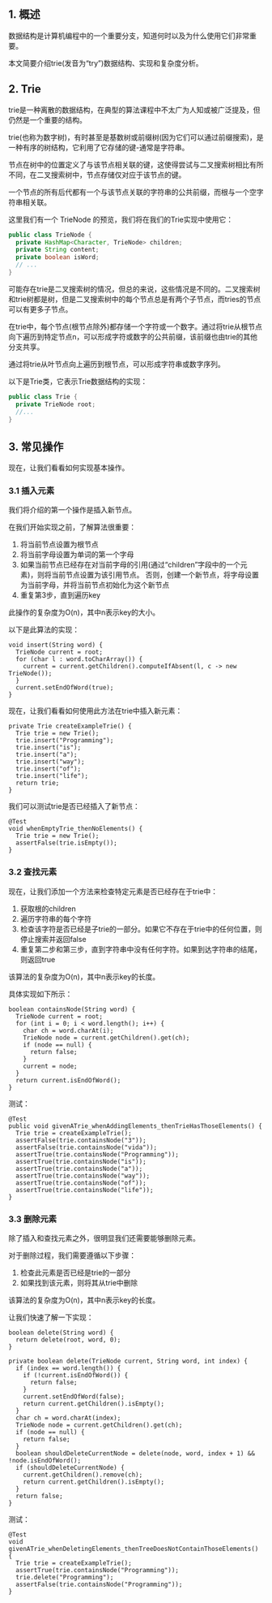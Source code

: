 ## 1. 概述

数据结构是计算机编程中的一个重要分支，知道何时以及为什么使用它们非常重要。

本文简要介绍trie(发音为“try”)数据结构、实现和复杂度分析。

## 2. Trie

trie是一种离散的数据结构，在典型的算法课程中不太广为人知或被广泛提及，但仍然是一个重要的结构。

trie(也称为数字树)，有时甚至是基数树或前缀树(因为它们可以通过前缀搜索)，是一种有序的树结构，它利用了它存储的键-通常是字符串。

节点在树中的位置定义了与该节点相关联的键，这使得尝试与二叉搜索树相比有所不同，在二叉搜索树中，节点存储仅对应于该节点的键。

一个节点的所有后代都有一个与该节点关联的字符串的公共前缀，而根与一个空字符串相关联。

这里我们有一个 TrieNode 的预览，我们将在我们的Trie实现中使用它：

```java
public class TrieNode {
  private HashMap<Character, TrieNode> children;
  private String content;
  private boolean isWord;
  // ...
}
```

可能存在trie是二叉搜索树的情况，但总的来说，这些情况是不同的。二叉搜索树和trie树都是树，但是二叉搜索树中的每个节点总是有两个子节点，而tries的节点可以有更多子节点。

在trie中，每个节点(根节点除外)都存储一个字符或一个数字。通过将trie从根节点向下遍历到特定节点n，可以形成字符或数字的公共前缀，该前缀也由trie的其他分支共享。

通过将trie从叶节点向上遍历到根节点，可以形成字符串或数字序列。

以下是Trie类，它表示Trie数据结构的实现：

```java
public class Trie {
  private TrieNode root;
  //...
}
```

## 3. 常见操作

现在，让我们看看如何实现基本操作。

### 3.1 插入元素

我们将介绍的第一个操作是插入新节点。

在我们开始实现之前，了解算法很重要：

1. 将当前节点设置为根节点
2. 将当前字母设置为单词的第一个字母
3. 如果当前节点已经存在对当前字母的引用(通过“children”字段中的一个元素)，则将当前节点设置为该引用节点。
   否则，创建一个新节点，将字母设置为当前字母，并将当前节点初始化为这个新节点
4. 重复第3步，直到遍历key

此操作的复杂度为O(n)，其中n表示key的大小。

以下是此算法的实现：

```
void insert(String word) {
  TrieNode current = root;
  for (char l : word.toCharArray()) {
    current = current.getChildren().computeIfAbsent(l, c -> new TrieNode());
  }
  current.setEndOfWord(true);
}
```

现在，让我们看看如何使用此方法在trie中插入新元素：

```
private Trie createExampleTrie() {
  Trie trie = new Trie();
  trie.insert("Programming");
  trie.insert("is");
  trie.insert("a");
  trie.insert("way");
  trie.insert("of");
  trie.insert("life");
  return trie;
}
```

我们可以测试trie是否已经插入了新节点：

```
@Test
void whenEmptyTrie_thenNoElements() {
  Trie trie = new Trie();
  assertFalse(trie.isEmpty());
}
```

### 3.2 查找元素

现在，让我们添加一个方法来检查特定元素是否已经存在于trie中：

1. 获取根的children
2. 遍历字符串的每个字符
3. 检查该字符是否已经是子trie的一部分。如果它不存在于trie中的任何位置，则停止搜索并返回false
4. 重复第二步和第三步，直到字符串中没有任何字符。如果到达字符串的结尾，则返回true

该算法的复杂度为O(n)，其中n表示key的长度。

具体实现如下所示：

```
boolean containsNode(String word) {
  TrieNode current = root;
  for (int i = 0; i < word.length(); i++) {
    char ch = word.charAt(i);
    TrieNode node = current.getChildren().get(ch);
    if (node == null) {
      return false;
    }
    current = node;
  }
  return current.isEndOfWord();
}
```

测试：

```
@Test
public void givenATrie_whenAddingElements_thenTrieHasThoseElements() {
  Trie trie = createExampleTrie();
  assertFalse(trie.containsNode("3"));
  assertFalse(trie.containsNode("vida"));
  assertTrue(trie.containsNode("Programming"));
  assertTrue(trie.containsNode("is"));
  assertTrue(trie.containsNode("a"));
  assertTrue(trie.containsNode("way"));
  assertTrue(trie.containsNode("of"));
  assertTrue(trie.containsNode("life"));
}
```

### 3.3 删除元素

除了插入和查找元素之外，很明显我们还需要能够删除元素。

对于删除过程，我们需要遵循以下步骤：

1. 检查此元素是否已经是trie的一部分
2. 如果找到该元素，则将其从trie中删除

该算法的复杂度为O(n)，其中n表示key的长度。

让我们快速了解一下实现：

```
boolean delete(String word) {
  return delete(root, word, 0);
}

private boolean delete(TrieNode current, String word, int index) {
  if (index == word.length()) {
    if (!current.isEndOfWord()) {
      return false;
    }
    current.setEndOfWord(false);
    return current.getChildren().isEmpty();
  }
  char ch = word.charAt(index);
  TrieNode node = current.getChildren().get(ch);
  if (node == null) {
    return false;
  }
  boolean shouldDeleteCurrentNode = delete(node, word, index + 1) && !node.isEndOfWord();
  if (shouldDeleteCurrentNode) {
    current.getChildren().remove(ch);
    return current.getChildren().isEmpty();
  }
  return false;
}
```

测试：

```
@Test
void givenATrie_whenDeletingElements_thenTreeDoesNotContainThoseElements() {
  Trie trie = createExampleTrie();
  assertTrue(trie.containsNode("Programming"));
  trie.delete("Programming");
  assertFalse(trie.containsNode("Programming"));
}
```